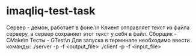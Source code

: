 # imaqliq-test-task
Сервер - демон, работает в фоне.\n
Клиент отправляет текст из файла серверу, а сервер сохраняет этот текст у себя в файл.
Сборщик - CMake\n
Тесты - GTest\n
Для запуска в терминале необходимо ввести команды:
./server -p <port> -f <output_file>
./client -p <port> -f <input_file>

